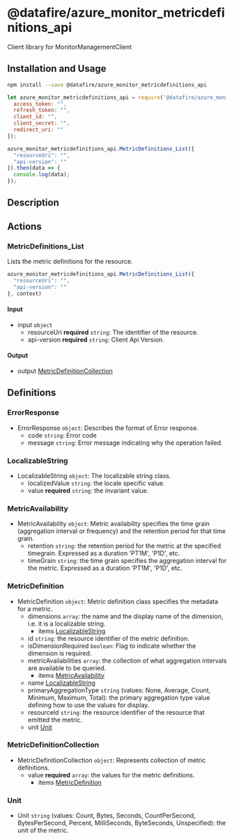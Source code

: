 # @datafire/azure_monitor_metricdefinitions_api

Client library for MonitorManagementClient

## Installation and Usage
```bash
npm install --save @datafire/azure_monitor_metricdefinitions_api
```
```js
let azure_monitor_metricdefinitions_api = require('@datafire/azure_monitor_metricdefinitions_api').create({
  access_token: "",
  refresh_token: "",
  client_id: "",
  client_secret: "",
  redirect_uri: ""
});

azure_monitor_metricdefinitions_api.MetricDefinitions_List({
  "resourceUri": "",
  "api-version": ""
}).then(data => {
  console.log(data);
});
```

## Description



## Actions

### MetricDefinitions_List
Lists the metric definitions for the resource.


```js
azure_monitor_metricdefinitions_api.MetricDefinitions_List({
  "resourceUri": "",
  "api-version": ""
}, context)
```

#### Input
* input `object`
  * resourceUri **required** `string`: The identifier of the resource.
  * api-version **required** `string`: Client Api Version.

#### Output
* output [MetricDefinitionCollection](#metricdefinitioncollection)



## Definitions

### ErrorResponse
* ErrorResponse `object`: Describes the format of Error response.
  * code `string`: Error code
  * message `string`: Error message indicating why the operation failed.

### LocalizableString
* LocalizableString `object`: The localizable string class.
  * localizedValue `string`: the locale specific value.
  * value **required** `string`: the invariant value.

### MetricAvailability
* MetricAvailability `object`: Metric availability specifies the time grain (aggregation interval or frequency) and the retention period for that time grain.
  * retention `string`: the retention period for the metric at the specified timegrain.  Expressed as a duration 'PT1M', 'P1D', etc.
  * timeGrain `string`: the time grain specifies the aggregation interval for the metric. Expressed as a duration 'PT1M', 'P1D', etc.

### MetricDefinition
* MetricDefinition `object`: Metric definition class specifies the metadata for a metric.
  * dimensions `array`: the name and the display name of the dimension, i.e. it is a localizable string.
    * items [LocalizableString](#localizablestring)
  * id `string`: the resource identifier of the metric definition.
  * isDimensionRequired `boolean`: Flag to indicate whether the dimension is required.
  * metricAvailabilities `array`: the collection of what aggregation intervals are available to be queried.
    * items [MetricAvailability](#metricavailability)
  * name [LocalizableString](#localizablestring)
  * primaryAggregationType `string` (values: None, Average, Count, Minimum, Maximum, Total): the primary aggregation type value defining how to use the values for display.
  * resourceId `string`: the resource identifier of the resource that emitted the metric.
  * unit [Unit](#unit)

### MetricDefinitionCollection
* MetricDefinitionCollection `object`: Represents collection of metric definitions.
  * value **required** `array`: the values for the metric definitions.
    * items [MetricDefinition](#metricdefinition)

### Unit
* Unit `string` (values: Count, Bytes, Seconds, CountPerSecond, BytesPerSecond, Percent, MilliSeconds, ByteSeconds, Unspecified): the unit of the metric.


